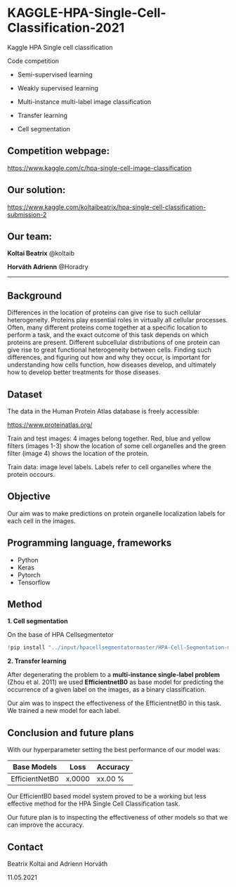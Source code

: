 # KAGGLE-HPA-Single-Cell-Classification-2021
Kaggle HPA Single cell classification

Code competition


- Semi-supervised learning

- Weakly supervised learning

- Multi-instance multi-label image classification

- Transfer learning

- Cell segmentation


## Competition webpage:

https://www.kaggle.com/c/hpa-single-cell-image-classification

## Our solution:

https://www.kaggle.com/koltaibeatrix/hpa-single-cell-classification-submission-2


## Our team:

**Koltai Beatrix** @koltaib

**Horváth Adrienn** @Horadry

-------------------------------------------------------------------------------------------------------------------------------------------------

## Background

Differences in the location of proteins can give rise to such cellular heterogeneity. Proteins play essential roles in virtually all cellular processes. Often, many different proteins come together at a specific location to perform a task, and the exact outcome of this task depends on which proteins are present. Different subcellular distributions of one protein can give rise to great functional heterogeneity between cells. Finding such differences, and figuring out how and why they occur, is important for understanding how cells function, how diseases develop, and ultimately how to develop better treatments for those diseases.



## Dataset

The data in the Human Protein Atlas database is freely accessible:

https://www.proteinatlas.org/

Train and test images: 4 images belong together. Red, blue and yellow filters (images 1-3) show the location of some cell organelles and the green filter (image 4) shows the location of the protein.   

Train data: image level labels. Labels refer to cell organelles where the protein occours. 



## Objective

Our aim was to make predictions on protein organelle localization labels for each cell in the images.



## Programming language, frameworks

- Python
- Keras
- Pytorch
- Tensorflow




## Method

**1. Cell segmentation**

On the base of HPA Cellsegmentetor

   ```python
   !pip install "../input/hpacellsegmentatormaster/HPA-Cell-Segmentation-master"
   ```
**2. Transfer learning**

After degenerating the problem to a **multi-instance single-label problem** (Zhou et al. 2011) we used **EfficientnetB0** as base model for predicting the occurrence of a given label on the images, as a binary classification. 

Our aim was to inspect the effectiveness of the EfficientnetB0 in this task. We trained a new model for each label.






## Conclusion and future plans

With our hyperparameter setting the best performance of our model was:

| Base Models    | Loss   | Accuracy |
| -------------- | ------ | -------- |
| EfficientNetB0 | x.0000 | xx.00 %  |



Our EfficientB0 based model system proved to be a working but less effective method for the HPA Single Cell Classification task. 

Our future plan is to inspecting the effectiveness of other models so that we can improve the accuracy. 




## Contact

Beatrix Koltai and Adrienn Horváth


11.05.2021
